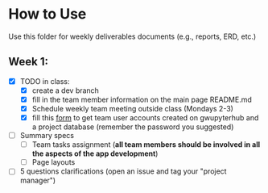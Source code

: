 # How to Use

Use this folder for weekly deliverables documents (e.g., reports, ERD, etc.)

## Week 1:
- [X] TODO in class:
  - [X] create a dev branch
  - [X] fill in the team member information on the main page README.md
  - [X] Schedule weekly team meeting outside class (Mondays 2-3)
  - [X] fill this [form](https://forms.gle/1wSTthcmngdLoCCC7) to get team user accounts created on gwupyterhub and a project database (remember the password you suggested)

- [ ] Summary specs
  - [ ] Team tasks assignment (**all team members should be involved in all the aspects of the app development**)
  - [ ] Page layouts 
- [ ] 5 questions clarifications (open an issue and tag your "project manager")

